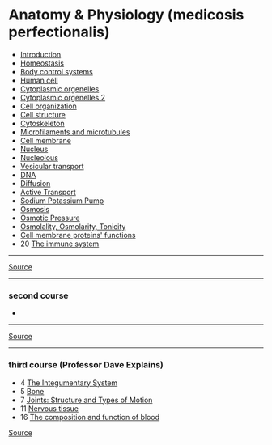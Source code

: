 # Anatomy & Physiology (medicosis perfectionalis)

- [Introduction](introduction)
- [Homeostasis](homeostasis)
- [Body control systems](body-control-systems)
- [Human cell](human-cell)
- [Cytoplasmic orgenelles](cytoplasmic-orgenelles)
- [Cytoplasmic orgenelles 2](cytoplasmic-orgenelles-2)
- [Cell organization](cell-organization)
- [Cell structure](cell-structure)
- [Cytoskeleton](cytoskeleton)
- [Microfilaments and microtubules](microfilaments-and-microtubules)
- [Cell membrane](cell-membrane)
- [Nucleus](nucleus)
- [Nucleolous](nucleolus)
- [Vesicular transport](vesicular-transport)
- [DNA](dna)
- [Diffusion](diffusion)
- [Active Transport](active-transport)
- [Sodium Potassium Pump](sodium-potassium-pump)
- [Osmosis](osmosis)
- [Osmotic Pressure](osmotic-pressure)
- [Osmolality, Osmolarity, Tonicity](osmolality-osmolarity-tonicity)
- [Cell membrane proteins' functions](cell-membrane-proteins-functions)
- 20 [The immune system](immune-system)

---

[Source](https://www.youtube.com/playlist?list=PLYcLrRDaR8_eAjmngd289ghWijs2wfqnj)

---

### second course

-

---

[Source](https://www.youtube.com/playlist?list=PLQka5tMa901J3NTb5kQp4dONp4rVMxCQ2)

---

### third course (Professor Dave Explains)

- 4 [The Integumentary System](integumentary-system)
- 5 [Bone](bone)
- 7 [Joints: Structure and Types of Motion](joints)
- 11 [Nervous tissue](nervous-tissue)
- 16 [The composition and function of blood](composition-and-function-of-blood)

[Source](https://www.youtube.com/playlist?list=PLybg94GvOJ9HVbNobTmFnOxXRn1dIpffc)